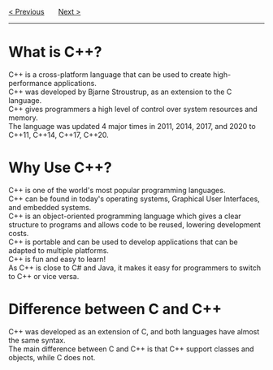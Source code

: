 <a href="/Home.md">&lt; Previous</a>
&nbsp;&nbsp;&nbsp;&nbsp;&nbsp;
<a href="/Get-Started.md">Next &gt;</a>
<hr>
<h1>What is C++?</h1>
C++ is a cross-platform language that can be used to create high-performance applications.
<br>
C++ was developed by Bjarne Stroustrup, as an extension to the C language.
<br>
C++ gives programmers a high level of control over system resources and memory.
<br>
The language was updated 4 major times in 2011, 2014, 2017, and 2020 to C++11, C++14, C++17, C++20.
<h1>Why Use C++?</h1>
C++ is one of the world's most popular programming languages.
<br>
C++ can be found in today's operating systems, Graphical User Interfaces, and embedded systems.
<br>
C++ is an object-oriented programming language which gives a clear structure to programs and allows code to be reused, lowering development costs.
<br>
C++ is portable and can be used to develop applications that can be adapted to multiple platforms.
<br>
C++ is fun and easy to learn!
<br>
As C++ is close to C# and Java, it makes it easy for programmers to switch to C++ or vice versa.
<h1>Difference between C and C++</h1>
C++ was developed as an extension of C, and both languages have almost the same syntax.
<br>
The main difference between C and C++ is that C++ support classes and objects, while C does not.
